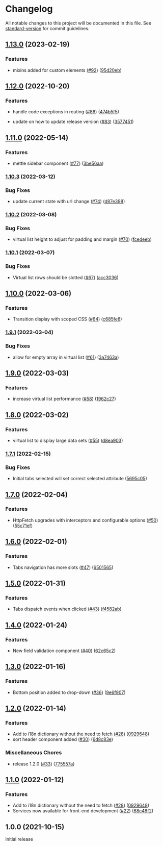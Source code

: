 # Changelog

All notable changes to this project will be documented in this file. See [standard-version](https://github.com/conventional-changelog/standard-version) for commit guidelines.

## [1.13.0](https://github.com/johnsonandjohnson/mettle-components/compare/v1.10.3...v1.13.0) (2023-02-19)


### Features

* mixins added for custom elements ([#92](https://github.com/johnsonandjohnson/mettle-components/issues/92)) ([95d20eb](https://github.com/johnsonandjohnson/mettle-components/commit/95d20eba4d1e0b554e14f8248f48198d8b002035))


## [1.12.0](https://github.com/johnsonandjohnson/mettle-components/compare/v1.10.3...v1.12.0) (2022-10-20)


### Features

* handle code exceptions in routing ([#86](https://github.com/johnsonandjohnson/mettle-components/issues/86)) ([474b5f5](https://github.com/johnsonandjohnson/mettle-components/commit/474b5f596278437bd7cefb66e186ff55fe36128c))

* update on how to update release version ([#83](https://github.com/johnsonandjohnson/mettle-components/issues/83)) ([3577451](https://github.com/johnsonandjohnson/mettle-components/commit/3577451961d0ca208a1df0b597450fe248c892a5))


## [1.11.0](https://github.com/johnsonandjohnson/mettle-components/compare/v1.10.3...v1.11.0) (2022-05-14)


### Features

* mettle sidebar component ([#77](https://github.com/johnsonandjohnson/mettle-components/issues/77)) ([3be56aa](https://github.com/johnsonandjohnson/mettle-components/commit/3be56aa5162be320c8f49540cdc7bbea2fdd85dd))


### [1.10.3](https://www.github.com/johnsonandjohnson/mettle-components/compare/v1.10.2...v1.10.3) (2022-03-12)


### Bug Fixes

* update current state with url change ([#74](https://www.github.com/johnsonandjohnson/mettle-components/issues/74)) ([d87e398](https://www.github.com/johnsonandjohnson/mettle-components/commit/d87e39862766849e8d62ee1e9eba35f0994e721b))

### [1.10.2](https://www.github.com/johnsonandjohnson/mettle-components/compare/v1.10.1...v1.10.2) (2022-03-08)


### Bug Fixes

* virtual list height to adjust for padding and margin ([#70](https://www.github.com/johnsonandjohnson/mettle-components/issues/70)) ([fcedeeb](https://www.github.com/johnsonandjohnson/mettle-components/commit/fcedeeb2a72cfd95bd3c40d3b4ed9bd4b2ea3861))

### [1.10.1](https://www.github.com/johnsonandjohnson/mettle-components/compare/v1.10.0...v1.10.1) (2022-03-07)


### Bug Fixes

* Virtual list rows should be slotted ([#67](https://www.github.com/johnsonandjohnson/mettle-components/issues/67)) ([acc3036](https://www.github.com/johnsonandjohnson/mettle-components/commit/acc3036c76e954366ab1484cb31bd5dbaf0360eb))

## [1.10.0](https://www.github.com/johnsonandjohnson/mettle-components/compare/v1.9.1...v1.10.0) (2022-03-06)


### Features

* Transition display with scoped CSS ([#64](https://www.github.com/johnsonandjohnson/mettle-components/issues/64)) ([c685fe8](https://www.github.com/johnsonandjohnson/mettle-components/commit/c685fe876f84442dd564606be7afdda9844cc3a6))

### [1.9.1](https://www.github.com/johnsonandjohnson/mettle-components/compare/v1.9.0...v1.9.1) (2022-03-04)


### Bug Fixes

* allow for empty array in virtual list ([#61](https://www.github.com/johnsonandjohnson/mettle-components/issues/61)) ([3a7463a](https://www.github.com/johnsonandjohnson/mettle-components/commit/3a7463a928fcfaab6d913129cf58c4931b1e7e26))

## [1.9.0](https://www.github.com/johnsonandjohnson/mettle-components/compare/v1.8.0...v1.9.0) (2022-03-03)


### Features

* increase virtual list performance ([#58](https://www.github.com/johnsonandjohnson/mettle-components/issues/58)) ([1962c27](https://www.github.com/johnsonandjohnson/mettle-components/commit/1962c27fb111e100e94fd4d0a1be6564d18d949a))

## [1.8.0](https://www.github.com/johnsonandjohnson/mettle-components/compare/v1.7.1...v1.8.0) (2022-03-02)


### Features

* virtual list to display large data sets ([#55](https://www.github.com/johnsonandjohnson/mettle-components/issues/55)) ([d8ea903](https://www.github.com/johnsonandjohnson/mettle-components/commit/d8ea903deeb9aed7942f50c5932fa2f03fc6c058))

### [1.7.1](https://www.github.com/johnsonandjohnson/mettle-components/compare/v1.7.0...v1.7.1) (2022-02-15)


### Bug Fixes

* Initial tabs selected will set correct selected attribute ([5695c05](https://www.github.com/johnsonandjohnson/mettle-components/commit/5695c054e41f7e268e585c2c499ac45c876ebe3b))

## [1.7.0](https://www.github.com/johnsonandjohnson/mettle-components/compare/v1.6.0...v1.7.0) (2022-02-04)


### Features

* HttpFetch upgrades with interceptors and configurable options ([#50](https://www.github.com/johnsonandjohnson/mettle-components/issues/50)) ([55c71ef](https://www.github.com/johnsonandjohnson/mettle-components/commit/55c71efc4f286f0251dab98776fa1610583aee7c))

## [1.6.0](https://www.github.com/johnsonandjohnson/mettle-components/compare/v1.5.0...v1.6.0) (2022-02-01)


### Features

* Tabs navigation has more slots ([#47](https://www.github.com/johnsonandjohnson/mettle-components/issues/47)) ([6501565](https://www.github.com/johnsonandjohnson/mettle-components/commit/65015656bc4d39965cb0ba5dab64b1ab76923aae))

## [1.5.0](https://www.github.com/johnsonandjohnson/mettle-components/compare/v1.4.0...v1.5.0) (2022-01-31)


### Features

* Tabs dispatch events when clicked ([#43](https://www.github.com/johnsonandjohnson/mettle-components/issues/43)) ([f4582ab](https://www.github.com/johnsonandjohnson/mettle-components/commit/f4582ab3b9d2541b8fd7bb4e27d801d4521768b1))

## [1.4.0](https://www.github.com/johnsonandjohnson/mettle-components/compare/v1.3.0...v1.4.0) (2022-01-24)


### Features

* New field validation component ([#40](https://www.github.com/johnsonandjohnson/mettle-components/issues/40)) ([62c65c2](https://www.github.com/johnsonandjohnson/mettle-components/commit/62c65c264daddb1f3412c991bf30ffcccebf0ac8))

## [1.3.0](https://www.github.com/johnsonandjohnson/mettle-components/compare/v1.2.0...v1.3.0) (2022-01-16)


### Features

* Bottom position added to drop-down  ([#36](https://www.github.com/johnsonandjohnson/mettle-components/issues/36)) ([9e6f907](https://www.github.com/johnsonandjohnson/mettle-components/commit/9e6f907fef086ec0dba8d00f792d1c58ce1c69f3))

## [1.2.0](https://www.github.com/johnsonandjohnson/mettle-components/compare/v1.0.0...v1.2.0) (2022-01-14)


### Features

* Add to i18n dictionary without the need to fetch ([#28](https://www.github.com/johnsonandjohnson/mettle-components/issues/28)) ([0929648](https://www.github.com/johnsonandjohnson/mettle-components/commit/0929648fa20de3ee551db5228cd2ce689aadbea8))
* sort header component added ([#30](https://www.github.com/johnsonandjohnson/mettle-components/issues/30)) ([6d8c83e](https://www.github.com/johnsonandjohnson/mettle-components/commit/6d8c83e3111661f2c267501a8e2efa6023d0c365))


### Miscellaneous Chores

* release 1.2.0 ([#33](https://www.github.com/johnsonandjohnson/mettle-components/issues/33)) ([775557a](https://www.github.com/johnsonandjohnson/mettle-components/commit/775557acda0ac36f25d79382f4bdc0e2b25a3576))

## [1.1.0](https://github.com/johnsonandjohnson/mettle-components/compare/v1.0.0...v1.1.0) (2022-01-12)


### Features

* Add to i18n dictionary without the need to fetch ([#28](https://github.com/johnsonandjohnson/mettle-components/issues/28)) ([0929648](https://github.com/johnsonandjohnson/mettle-components/commit/0929648fa20de3ee551db5228cd2ce689aadbea8))
* Services now available for front-end development ([#22](https://github.com/johnsonandjohnson/mettle-components/issues/22)) ([68c48f2](https://github.com/johnsonandjohnson/mettle-components/commit/68c48f268f3690e30884cef703bf5d8fb9430fa6))


## 1.0.0 (2021-10-15)

Initial release
